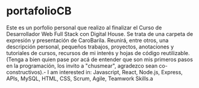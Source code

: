 # portafolioCB
Este es un porfolio personal que realizo al finalizar el Curso de Desarrollador Web Full Stack con Digital House. Se trata de una carpeta de expresión y presentación de CaroBarila. Reunirá, entre otros, una descripción personal, pequeños trabajos, proyectos, anotaciones y tutoriales de cursos, recursos de mi interés y hojas de código reutilizable. (Tenga a bien quien pase por acá de entender que son mis primeros pasos en la programación, los invito a "chusmear", agradezco sean co-constructivos).-
I am interested in: Javascript, React, Node.js, Express, APIs, MySQL, HTML, CSS, Scrum, Agile, Teamwork Skills.a

